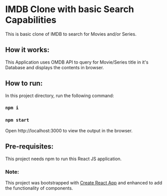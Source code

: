 # IMDB Clone with basic Search Capabilities

This is basic clone of IMDB to search for Movies and/or Series.

## How it works:

This Application uses OMDB API to query for Movie/Series title in it's Database and displays the contents in browser.

## How to run:

In this project directory, run the following command:
### `npm i`

### `npm start`

Open http://localhost:3000 to view the output in the browser.

## Pre-requisites:

This project needs npm to run this React JS application.

### Note:

This project was bootstrapped with [Create React App](https://github.com/facebook/create-react-app) and enhanced to add the functionality of components.
